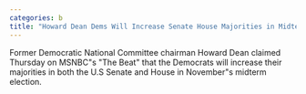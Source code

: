 ```yaml
---
categories: b
title: "Howard Dean Dems Will Increase Senate House Majorities in Midterm Election"
---
```

Former Democratic National Committee chairman Howard Dean claimed Thursday on MSNBC"s "The Beat" that the Democrats will increase their majorities in both the U.S Senate and House in November"s midterm election.